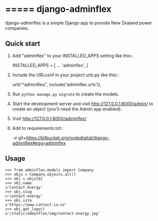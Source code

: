 =====
django-adminflex
=====

django-adminflex is a simple Django app to provide New Zealand power companies.

Quick start
-----------

1. Add "adminflex" to your INSTALLED_APPS setting like this::

    INSTALLED_APPS = [
        ...
        'adminflex',
    ]

2. Include the URLconf in your project urls.py like this::

    url(r'^adminflex/', include('adminflex.urls')),

3. Run `python manage.py migrate` to create the models.

4. Start the development server and visit http://127.0.0.1:8000/admin/
   to create an object (you'll need the Admin app enabled).

5. Visit http://127.0.0.1:8000/adminflex/

6. Add to requirements.txt::

    -e git+https://bitbucket.org/nodedigital/django-adminflex#egg=adminflex

Usage
--------

    >>> from adminflex.models import Company
    >>> objs = Company.objects.all()
    >>> obj = objs[0]
    >>> obj.name
    u'Contact Energy'
    >>> obj.slug
    u'contact-energy'
    >>> obj.site
    u'https://www.contact.co.nz'
    >>> obj.get_logo()
    u'/static/adminflex/img/contact-energy.jpg'
